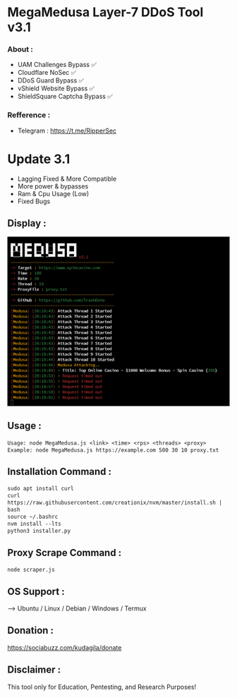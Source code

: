 # MegaMedusa Layer-7 DDoS Tool v3.1
 ### About :
- UAM Challenges Bypass ✅
- Cloudflare NoSec ✅
- DDoS Guard Bypass ✅
- vShield Website Bypass ✅
- ShieldSquare Captcha Bypass ✅
  
 ### Refference :
- Telegram : https://t.me/RipperSec
  
# Update 3.1

- Lagging Fixed & More Compatible
- More power & bypasses
- Ram & Cpu Usage (Low)
- Fixed Bugs

 ## Display :
 ![Screenshot_1](photo_2024-04-24_02-06-49.jpg)

 ## Usage :

```
Usage: node MegaMedusa.js <link> <time> <rps> <threads> <proxy>
Example: node MegaMedusa.js https://example.com 500 30 10 proxy.txt
````

 ## Installation Command :
 
```
sudo apt install curl 
curl https://raw.githubusercontent.com/creationix/nvm/master/install.sh | bash
source ~/.bashrc
nvm install --lts
python3 installer.py
```

 ## Proxy Scrape Command :
 ```
node scraper.js
```

 ## OS Support :
 --> Ubuntu / Linux / Debian / Windows / Termux

## Donation :

https://sociabuzz.com/kudagila/donate


## Disclaimer :
This tool only for Education, Pentesting, and Research Purposes!
